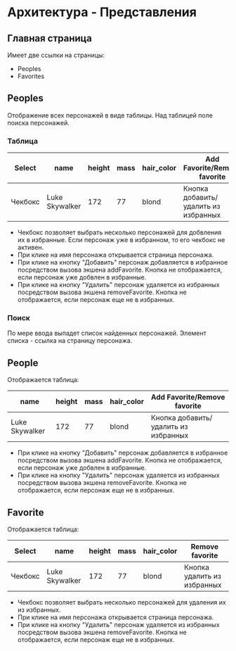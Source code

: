 # Архитектура - Представления

## Главная страница

Имеет две ссылки на страницы: 

- Peoples
- Favorites

## Peoples

Отображение всех персонажей в виде таблицы.
Над таблицей поле поиска персонажей.

### Таблица

| Select  | name           | height | mass | hair_color | Add Favorite/Remove favorite         |
|---------|----------------|--------|------|------------|--------------------------------------|
| Чекбокс | Luke Skywalker | 172    | 77   | blond      | Кнопка добавить/удалить из избранных |

- Чекбокс позволяет выбрать несколько персонажей для добвления их в избранные.
Если персонаж уже в избранном, то его чекбокс не активен.
- При клике на имя персонажа открывается страница персонажа.
- При клике на кнопку "Добавить" персонаж добавляется в избранное посредством 
вызова экшена addFavorite. Кнопка не отображается, если персонаж уже добвлен в
избранные.
- При клике на кнопку "Удалить" персонаж удаляется из избранных посредством
вызова экшена removeFavorite. Кнопка не отображается, если персонаж еще не в 
избранных.

### Поиск

По мере ввода выпадет список найденных персонажей.
Элемент списка - ссылка на страницу персонажа.

## People

Отображается таблица:

| name           | height | mass | hair_color | Add Favorite/Remove favorite         |
|----------------|--------|------|------------|--------------------------------------|
| Luke Skywalker | 172    | 77   | blond      | Кнопка добавить/удалить из избранных |

- При клике на кнопку "Добавить" персонаж добавляется в избранное посредством 
вызова экшена addFavorite. Кнопка не отображается, если персонаж уже добвлен в
избранные.
- При клике на кнопку "Удалить" персонаж удаляется из избранных посредством
вызова экшена removeFavorite. Кнопка не отображается, если персонаж еще не в 
избранных.

## Favorite

Отображается таблица:

| Select  | name           | height | mass | hair_color | Remove favorite             |
|---------|----------------|--------|------|------------|-----------------------------|
| Чекбокс | Luke Skywalker | 172    | 77   | blond      | Кнопка удалить из избранных |

- Чекбокс позволяет выбрать несколько персонажей для удаления их из избранных.
- При клике на имя персонажа открывается страница персонажа.
- При клике на кнопку "Удалить" персонаж удаляется из избранных посредством
вызова экшена removeFavorite. Кнопка не отображается, если персонаж еще не в 
избранных.